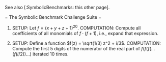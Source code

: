 See also [:SymbolicBenchmarks: this other page].

= The Symbolic Benchmark Challenge Suite =

 1. SETUP: Let $f = (x+y+z+1)^20$.   COMPUTATION: Compute all coefficients of all monomials of $f\cdot (f+1)$, i.e., expand that expression.  

 1. SETUP: Define a function $f(z) = \sqrt(1/3) z^2 + i/3$.  COMPUTATION: Compute the first 5 digits of the numerator of the real part of $f(f(f(...(f(i/2))...)$ iterated $10$ times. 

 

